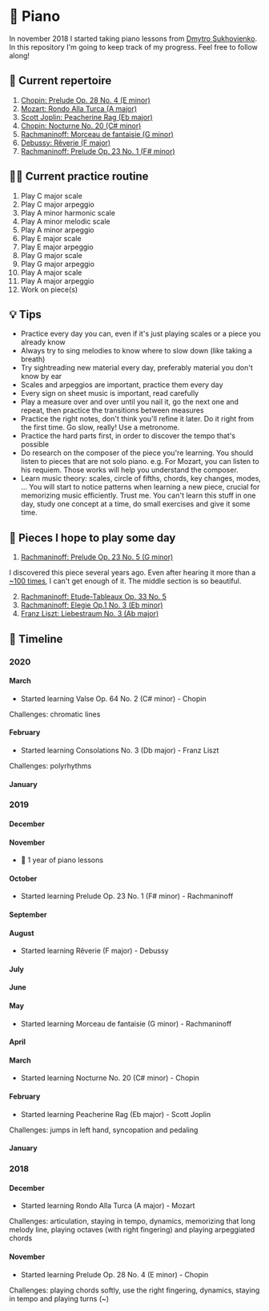 # 🎹 Piano

In november 2018 I started taking piano lessons from [Dmytro Sukhovienko](https://www.dmytro.net/). In this repository I'm going to keep track of my progress. Feel free to follow along!

## 🎼 Current repertoire

1. [Chopin: Prelude Op. 28 No. 4 (E minor)](https://www.youtube.com/watch?v=90wBhBZjAUQ)
2. [Mozart: Rondo Alla Turca (A major)](https://www.youtube.com/watch?v=A_THdzBnHy0)
3. [Scott Joplin: Peacherine Rag (Eb major)](https://www.youtube.com/watch?v=Z8c8eFXNolg)
4. [Chopin: Nocturne No. 20 (C# minor)](https://www.youtube.com/watch?v=OvoObzPGXZ0)
5. [Rachmaninoff: Morceau de fantaisie (G minor)](https://www.youtube.com/watch?v=p8KIhwVFxGI)
6. [Debussy: Rêverie (F major)](https://www.youtube.com/watch?v=Hdj147NcjS0)
7. [Rachmaninoff: Prelude Op. 23 No. 1 (F# minor)](https://www.youtube.com/watch?v=-BA6YsMC18U)

## 🏋️‍♀️ Current practice routine

1. Play C major scale
2. Play C major arpeggio
3. Play A minor harmonic scale
4. Play A minor melodic scale
5. Play A minor arpeggio
6. Play E major scale
7. Play E major arpeggio
8. Play G major scale
9. Play G major arpeggio
10. Play A major scale
11. Play A major arpeggio
12. Work on piece(s)

## 💡 Tips

* Practice every day you can, even if it's just playing scales or a piece you already know
* Always try to sing melodies to know where to slow down (like taking a breath)
* Try sightreading new material every day, preferably material you don't know by ear
* Scales and arpeggios are important, practice them every day
* Every sign on sheet music is important, read carefully
* Play a measure over and over until you nail it, go the next one and repeat, then practice the transitions between measures
* Practice the right notes, don't think you'll refine it later. Do it right from the first time. Go slow, really! Use a metronome.
* Practice the hard parts first, in order to discover the tempo that's possible
* Do research on the composer of the piece you're learning. You should listen to pieces that are not solo piano. e.g. For Mozart, you can listen to his requiem. Those works will help you understand the composer.
* Learn music theory: scales, circle of fifths, chords, key changes, modes, ... You will start to notice patterns when learning a new piece, crucial for memorizing music efficiently. Trust me. You can't learn this stuff in one day, study one concept at a time, do small exercises and give it some time.

## 🎯 Pieces I hope to play some day

1. [Rachmaninoff: Prelude Op. 23 No. 5 (G minor)](https://www.youtube.com/watch?v=9idfQVkqKyw)

I discovered this piece several years ago. Even after hearing it more than a [~100 times](https://www.last.fm/user/hansott/library/tracks), I can't get enough of it. The middle section is so beautiful.

2. [Rachmaninoff: Etude-Tableaux Op. 33 No. 5](https://www.youtube.com/watch?v=DDjKAySWrkU)
3. [Rachmaninoff: Elegie Op.1 No. 3 (Eb minor)](https://www.youtube.com/watch?v=Wx3ZTAQ6boo)
4. [Franz Liszt: Liebestraum No. 3 (Ab major)](https://www.youtube.com/watch?v=InKk1aowFZ4)

## 📅 Timeline

### 2020

#### March

- Started learning Valse Op. 64 No. 2 (C# minor) - Chopin

Challenges: chromatic lines

#### February

- Started learning Consolations No. 3 (Db major) - Franz Liszt

Challenges: polyrhythms

#### January

### 2019

#### December

#### November

- 🥳 1 year of piano lessons

#### October

- Started learning Prelude Op. 23 No. 1 (F# minor) - Rachmaninoff

#### September

#### August

- Started learning Rêverie (F major) - Debussy

#### July

#### June

#### May

- Started learning Morceau de fantaisie (G minor) - Rachmaninoff

#### April

#### March

- Started learning Nocturne No. 20 (C# minor) - Chopin

#### February

- Started learning Peacherine Rag (Eb major) - Scott Joplin

Challenges: jumps in left hand, syncopation and pedaling

#### January

### 2018

#### December

- Started learning Rondo Alla Turca (A major) - Mozart

Challenges: articulation, staying in tempo, dynamics, memorizing that long melody line, playing octaves (with right fingering) and playing arpeggiated chords

#### November

- Started learning Prelude Op. 28 No. 4 (E minor) - Chopin

Challenges: playing chords softly, use the right fingering, dynamics, staying in tempo and playing turns (~)
